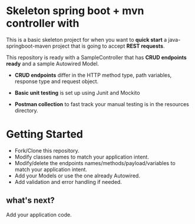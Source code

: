 # Skeleton spring boot + mvn controller with
This is a basic skeleton project for when you want to **quick start**
a java-springboot-maven project that is going to accept **REST requests**.

This repository is ready with a SampleController that has **CRUD endpoints ready**
and a sample Autowired Model.

- **CRUD endpoints** differ in the HTTP method type, path variables, response type and request object.

- **Basic unit testing** is set up using Junit and Mockito

- **Postman collection** to fast track your manual testing is in the resources directory.

# Getting Started
- Fork/Clone this repository.
- Modify classes names to match your application intent.
- Modify/delete the endpoints names/methods/payload/variables to match your application intent.
- Add your Models or use the one already Autowired.
- Add validation and error handling if needed.

## what's next?
Add your application code.

